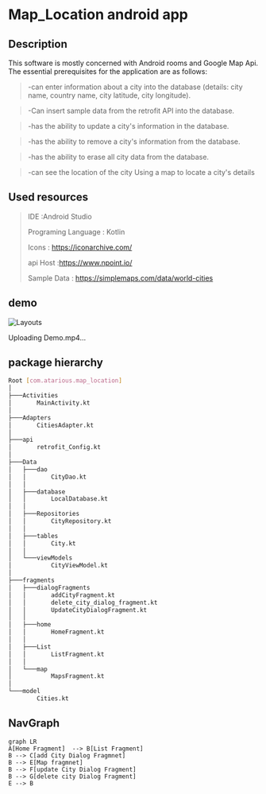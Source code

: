 # Map_Location android app

## Description
This software is mostly concerned with Android rooms and Google Map Api.
The essential prerequisites for the application are as follows:

>-can enter information about a city into the database (details: city name, country name, city latitude, city longitude).

>-Can insert sample data from the retrofit API into the database.

>-has the ability to update a city's information in the database.

>-has the ability to remove a city's information from the database.

>-has the ability to erase all city data from the database.

>-can see the location of the city Using a map to locate a city's details

## Used resources

>    IDE :Android Studio
>    
>    Programing Language : Kotlin
>    
>    Icons : https://iconarchive.com/
>    
>    api Host :https://www.npoint.io/
>    
>    Sample Data : https://simplemaps.com/data/world-cities

## demo 


![Layouts](https://user-images.githubusercontent.com/73293868/162576945-a1b4d8f4-bf1f-41d8-b182-05e780b5dc1d.png)




Uploading Demo.mp4…


## package hierarchy


```bash
Root [com.atarious.map_location]
│   
├───Activities
│       MainActivity.kt
│       
├───Adapters
│       CitiesAdapter.kt
│       
├───api
│       retrofit_Config.kt
│       
├───Data
│   ├───dao
│   │       CityDao.kt
│   │       
│   ├───database
│   │       LocalDatabase.kt
│   │       
│   ├───Repositories
│   │       CityRepository.kt
│   │       
│   ├───tables
│   │       City.kt
│   │       
│   └───viewModels
│           CityViewModel.kt
│           
├───fragments
│   ├───dialogFragments
│   │       addCityFragment.kt
│   │       delete_city_dialog_fragment.kt
│   │       UpdateCityDialogFragment.kt
│   │       
│   ├───home
│   │       HomeFragment.kt
│   │       
│   ├───List
│   │       ListFragment.kt
│   │       
│   └───map
│           MapsFragment.kt
│           
└───model
        Cities.kt
```


## NavGraph

```mermaid
graph LR
A[Home Fragment]  --> B[List Fragment]
B --> C[add City Dialog Fragmnet]
B --> E[Map fragmnet]
B --> F[update City Dialog Fragment]
B --> G[delete city Dialog Fragment]
E --> B
